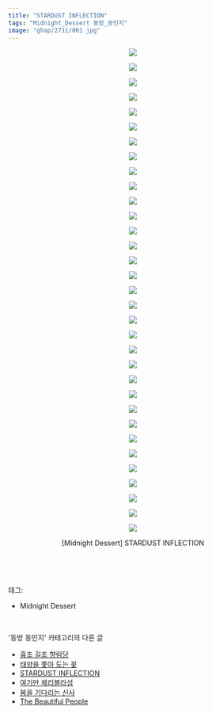 ```yaml
---
title: "STARDUST INFLECTION"
tags: "Midnight_Dessert 동방_동인지"
image: "ghap/2711/001.jpg"
---
```

<div class="article">
<p style="text-align: center; clear: none; float: none;"><img src="{{ site.nasurl }}/ghap/2711/001.jpg"/></p>
<p style="text-align: center; clear: none; float: none;"><img src="{{ site.nasurl }}/ghap/2711/002.jpg"/></p>
<p style="text-align: center; clear: none; float: none;"><img src="{{ site.nasurl }}/ghap/2711/003.jpg"/></p>
<p style="text-align: center; clear: none; float: none;"><img src="{{ site.nasurl }}/ghap/2711/004.jpg"/></p>
<p style="text-align: center; clear: none; float: none;"><img src="{{ site.nasurl }}/ghap/2711/005.jpg"/></p>
<p style="text-align: center; clear: none; float: none;"><img src="{{ site.nasurl }}/ghap/2711/006.jpg"/></p>
<p style="text-align: center; clear: none; float: none;"><img src="{{ site.nasurl }}/ghap/2711/007.jpg"/></p>
<p style="text-align: center; clear: none; float: none;"><img src="{{ site.nasurl }}/ghap/2711/008.jpg"/></p>
<p style="text-align: center; clear: none; float: none;"><img src="{{ site.nasurl }}/ghap/2711/009.jpg"/></p>
<p style="text-align: center; clear: none; float: none;"><img src="{{ site.nasurl }}/ghap/2711/010.jpg"/></p>
<p style="text-align: center; clear: none; float: none;"><img src="{{ site.nasurl }}/ghap/2711/011.jpg"/></p>
<p style="text-align: center; clear: none; float: none;"><img src="{{ site.nasurl }}/ghap/2711/012.jpg"/></p>
<p style="text-align: center; clear: none; float: none;"><img src="{{ site.nasurl }}/ghap/2711/013.jpg"/></p>
<p style="text-align: center; clear: none; float: none;"><img src="{{ site.nasurl }}/ghap/2711/014.jpg"/></p>
<p style="text-align: center; clear: none; float: none;"><img src="{{ site.nasurl }}/ghap/2711/015.jpg"/></p>
<p style="text-align: center; clear: none; float: none;"><img src="{{ site.nasurl }}/ghap/2711/016.jpg"/></p>
<p style="text-align: center; clear: none; float: none;"><img src="{{ site.nasurl }}/ghap/2711/017.jpg"/></p>
<p style="text-align: center; clear: none; float: none;"><img src="{{ site.nasurl }}/ghap/2711/018.jpg"/></p>
<p style="text-align: center; clear: none; float: none;"><img src="{{ site.nasurl }}/ghap/2711/019.jpg"/></p>
<p style="text-align: center; clear: none; float: none;"><img src="{{ site.nasurl }}/ghap/2711/020.jpg"/></p>
<p style="text-align: center; clear: none; float: none;"><img src="{{ site.nasurl }}/ghap/2711/021.jpg"/></p>
<p style="text-align: center; clear: none; float: none;"><img src="{{ site.nasurl }}/ghap/2711/022.jpg"/></p>
<p style="text-align: center; clear: none; float: none;"><img src="{{ site.nasurl }}/ghap/2711/023.jpg"/></p>
<p style="text-align: center; clear: none; float: none;"><img src="{{ site.nasurl }}/ghap/2711/024.jpg"/></p>
<p style="text-align: center; clear: none; float: none;"><img src="{{ site.nasurl }}/ghap/2711/025.jpg"/></p>
<p style="text-align: center; clear: none; float: none;"><img src="{{ site.nasurl }}/ghap/2711/026.jpg"/></p>
<p style="text-align: center; clear: none; float: none;"><img src="{{ site.nasurl }}/ghap/2711/027.jpg"/></p>
<p style="text-align: center; clear: none; float: none;"><img src="{{ site.nasurl }}/ghap/2711/028.jpg"/></p>
<p style="text-align: center; clear: none; float: none;"><img src="{{ site.nasurl }}/ghap/2711/029.jpg"/></p>
<p style="text-align: center; clear: none; float: none;"><img src="{{ site.nasurl }}/ghap/2711/030.jpg"/></p>
<p style="text-align: center; clear: none; float: none;"><img src="{{ site.nasurl }}/ghap/2711/031.jpg"/></p>
<p style="text-align: center; clear: none; float: none;"><img src="{{ site.nasurl }}/ghap/2711/032.jpg"/></p>
<p style="text-align: center; clear: none; float: none;"><img src="{{ site.nasurl }}/ghap/2711/033.jpg"/></p>
<p style="text-align: center; clear: none; float: none;">[Midnight Dessert] STARDUST INFLECTION</p>
<p><br/></p>
</div><br/>
<div class="tagTrail">
<p>태그: </p>
<ul>
<li>Midnight Dessert</li>
</ul>
</div><br/>
<div class="another">
<p>'동방 동인지' 카테고리의 다른 글</p>
<ul>
<li><a href="/2016-11-01-ghap_2713">흉조 길조 향림당</a></li>
<li><a href="/2016-11-01-ghap_2712">태양을 쫓아 도는 꽃</a></li>
<li><a href="/2016-11-01-ghap_2711">STARDUST INFLECTION</a></li>
<li><a href="/2016-11-01-ghap_2710">여기만 체리블라섬</a></li>
<li><a href="/2016-11-01-ghap_2709">봄을 기다리는 신사</a></li>
<li><a href="/2016-11-01-ghap_2708">The Beautiful People</a></li>
</ul>
</div><br/>
<div class="cb_module cb_fluid">
<div class="cb_wrt cb_profile">
</div><!-- commentList close -->
</div><br/>
